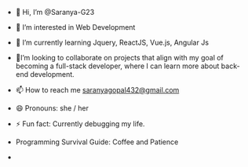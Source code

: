- 👋 Hi, I’m @Saranya-G23
- 👀 I’m interested in Web Development 
- 🌱 I’m currently learning Jquery, ReactJS, Vue.js, Angular Js
- 💞️I’m looking to collaborate on projects that align with my goal of becoming a full-stack developer, where I can learn more about back-end development.
- 📫 How to reach me saranyagopal432@gmail.com
- 😄 Pronouns: she / her
- ⚡ Fun fact: Currently debugging my life.
-  Programming Survival Guide: Coffee and Patience
  
-          

<!---
Saranya-G23/Saranya-G23 is a ✨ special ✨ repository because its `README.md` (this file) appears on your GitHub profile.
You can click the Preview link to take a look at your changes.
--->
